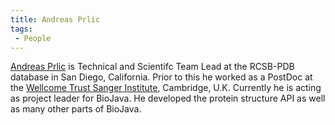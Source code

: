 ```yaml
---
title: Andreas Prlic
tags:
 - People
---
```


[Andreas Prlic](http://www.spice-3d.org) is Technical and Scientifc Team Lead at the
RCSB-PDB database in San Diego, California. Prior to this he worked as a
PostDoc at the [Wellcome Trust Sanger Institute](http://www.sanger.ac.uk/),
Cambridge, U.K. Currently he is acting as project leader for BioJava. He developed
the protein structure API as well as many other parts of BioJava.
